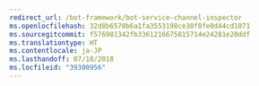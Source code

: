 ```yaml
---
redirect_url: /bot-framework/bot-service-channel-inspector
ms.openlocfilehash: 32d8b6570b6a1fa3553198ce30f8fe0d44cd1071
ms.sourcegitcommit: f576981342fb3361216675815714e24281e20ddf
ms.translationtype: HT
ms.contentlocale: ja-JP
ms.lasthandoff: 07/18/2018
ms.locfileid: "39300956"
---
```


